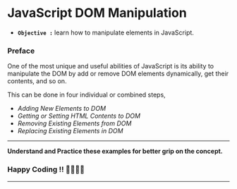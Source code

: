 # JavaScript DOM Manipulation

- **`Objective :`** learn how to manipulate elements in JavaScript.

### Preface

One of the most unique and useful abilities of JavaScript is its ability to manipulate the DOM by add or remove DOM elements dynamically, get their contents, and so on.

This can be done in four individual or combined steps,

- _Adding New Elements to DOM_
- _Getting or Setting HTML Contents to DOM_
- _Removing Existing Elements from DOM_
- _Replacing Existing Elements in DOM_

---

**Understand and Practice these examples for better grip on the concept.**

### Happy Coding !! 👍🏻✌🏻

---
